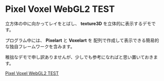 # Pixel Voxel WebGL2 TEST
立方体の中に向かってレイをとばし、
**texture3D** を立体的に表示するデモです。

プログラム中には、 **Pixelart** と **Voxelart** を
配列で作成して表示できる簡易的な独自フレームワークを含みます。

稚拙なデモで申し訳ありませんが、少しでも参考になればと思い置いておきます。

[Pixel Voxel WebGL2 TEST](https://aizekiakuto.github.io/pixel-voxel-webgl2-test/)
